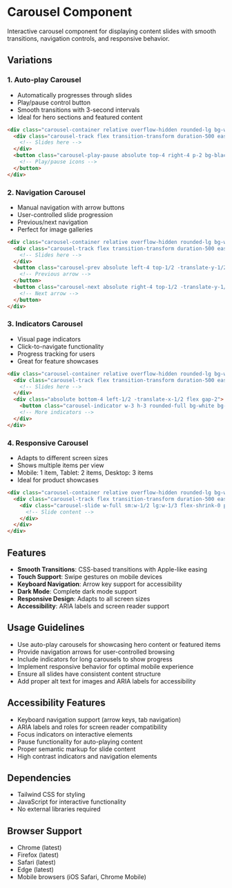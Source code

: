 # Carousel Component

Interactive carousel component for displaying content slides with smooth transitions, navigation controls, and responsive behavior.

## Variations

### 1. Auto-play Carousel
- Automatically progresses through slides
- Play/pause control button
- Smooth transitions with 3-second intervals
- Ideal for hero sections and featured content

```html
<div class="carousel-container relative overflow-hidden rounded-lg bg-white dark:bg-neutral-900 shadow-lg" data-carousel="autoplay">
  <div class="carousel-track flex transition-transform duration-500 ease-out">
    <!-- Slides here -->
  </div>
  <button class="carousel-play-pause absolute top-4 right-4 p-2 bg-black bg-opacity-50 hover:bg-opacity-70 text-white rounded-lg transition-colors" aria-label="Play or pause carousel">
    <!-- Play/pause icons -->
  </button>
</div>
```

### 2. Navigation Carousel
- Manual navigation with arrow buttons
- User-controlled slide progression
- Previous/next navigation
- Perfect for image galleries

```html
<div class="carousel-container relative overflow-hidden rounded-lg bg-white dark:bg-neutral-900 shadow-lg" data-carousel="navigation">
  <div class="carousel-track flex transition-transform duration-500 ease-out">
    <!-- Slides here -->
  </div>
  <button class="carousel-prev absolute left-4 top-1/2 -translate-y-1/2" aria-label="Previous slide">
    <!-- Previous arrow -->
  </button>
  <button class="carousel-next absolute right-4 top-1/2 -translate-y-1/2" aria-label="Next slide">
    <!-- Next arrow -->
  </button>
</div>
```

### 3. Indicators Carousel
- Visual page indicators
- Click-to-navigate functionality
- Progress tracking for users
- Great for feature showcases

```html
<div class="carousel-container relative overflow-hidden rounded-lg bg-white dark:bg-neutral-900 shadow-lg" data-carousel="indicators">
  <div class="carousel-track flex transition-transform duration-500 ease-out">
    <!-- Slides here -->
  </div>
  <div class="absolute bottom-4 left-1/2 -translate-x-1/2 flex gap-2">
    <button class="carousel-indicator w-3 h-3 rounded-full bg-white bg-opacity-50" data-slide="0" aria-label="Go to slide 1"></button>
    <!-- More indicators -->
  </div>
</div>
```

### 4. Responsive Carousel
- Adapts to different screen sizes
- Shows multiple items per view
- Mobile: 1 item, Tablet: 2 items, Desktop: 3 items
- Ideal for product showcases

```html
<div class="carousel-container relative overflow-hidden rounded-lg bg-white dark:bg-neutral-900 shadow-lg" data-carousel="responsive">
  <div class="carousel-track flex transition-transform duration-500 ease-out">
    <div class="carousel-slide w-full sm:w-1/2 lg:w-1/3 flex-shrink-0 px-2">
      <!-- Slide content -->
    </div>
  </div>
</div>
```

## Features

- **Smooth Transitions**: CSS-based transitions with Apple-like easing
- **Touch Support**: Swipe gestures on mobile devices
- **Keyboard Navigation**: Arrow key support for accessibility
- **Dark Mode**: Complete dark mode support
- **Responsive Design**: Adapts to all screen sizes
- **Accessibility**: ARIA labels and screen reader support

## Usage Guidelines

- Use auto-play carousels for showcasing hero content or featured items
- Provide navigation arrows for user-controlled browsing
- Include indicators for long carousels to show progress
- Implement responsive behavior for optimal mobile experience
- Ensure all slides have consistent content structure
- Add proper alt text for images and ARIA labels for accessibility

## Accessibility Features

- Keyboard navigation support (arrow keys, tab navigation)
- ARIA labels and roles for screen reader compatibility
- Focus indicators on interactive elements
- Pause functionality for auto-playing content
- Proper semantic markup for slide content
- High contrast indicators and navigation elements

## Dependencies

- Tailwind CSS for styling
- JavaScript for interactive functionality
- No external libraries required

## Browser Support

- Chrome (latest)
- Firefox (latest)
- Safari (latest)
- Edge (latest)
- Mobile browsers (iOS Safari, Chrome Mobile) 